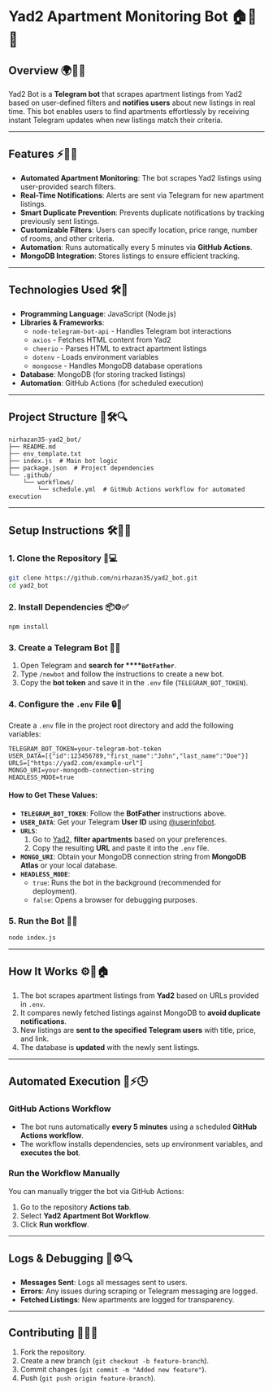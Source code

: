 # Yad2 Apartment Monitoring Bot 🏠📢🤖

## Overview 🌍💬🔎

Yad2 Bot is a **Telegram bot** that scrapes apartment listings from Yad2 based on user-defined filters and **notifies users** about new listings in real time. This bot enables users to find apartments effortlessly by receiving instant Telegram updates when new listings match their criteria.

---

## Features ⚡🏡📲

- **Automated Apartment Monitoring**: The bot scrapes Yad2 listings using user-provided search filters.
- **Real-Time Notifications**: Alerts are sent via Telegram for new apartment listings.
- **Smart Duplicate Prevention**: Prevents duplicate notifications by tracking previously sent listings.
- **Customizable Filters**: Users can specify location, price range, number of rooms, and other criteria.
- **Automation**: Runs automatically every 5 minutes via **GitHub Actions**.
- **MongoDB Integration**: Stores listings to ensure efficient tracking.

---

## Technologies Used 🛠️📌

- **Programming Language**: JavaScript (Node.js)
- **Libraries & Frameworks**:
  - `node-telegram-bot-api` - Handles Telegram bot interactions
  - `axios` - Fetches HTML content from Yad2
  - `cheerio` - Parses HTML to extract apartment listings
  - `dotenv` - Loads environment variables
  - `mongoose` - Handles MongoDB database operations
- **Database**: MongoDB (for storing tracked listings)
- **Automation**: GitHub Actions (for scheduled execution)

---

## Project Structure 📂🛠️🔍

```
nirhazan35-yad2_bot/
├── README.md
├── env_template.txt
├── index.js  # Main bot logic
├── package.json  # Project dependencies
└── .github/
    └── workflows/
        └── schedule.yml  # GitHub Actions workflow for automated execution
```

---

## Setup Instructions 🛠️📌💡

### 1. Clone the Repository 🔽💻

```sh
git clone https://github.com/nirhazan35/yad2_bot.git
cd yad2_bot
```

### 2. Install Dependencies 📦⚙️✅

```sh
npm install
```

### 3. Create a Telegram Bot 🤖🔑

1. Open Telegram and **search for ****`BotFather`**.
2. Type `/newbot` and follow the instructions to create a new bot.
3. Copy the **bot token** and save it in the `.env` file (`TELEGRAM_BOT_TOKEN`).

### 4. Configure the `.env` File 🔒📝

Create a `.env` file in the project root directory and add the following variables:

```env
TELEGRAM_BOT_TOKEN=your-telegram-bot-token
USER_DATA=[{"id":123456789,"first_name":"John","last_name":"Doe"}]
URLS=["https://yad2.com/example-url"]
MONGO_URI=your-mongodb-connection-string
HEADLESS_MODE=true
```

#### **How to Get These Values:**

- **`TELEGRAM_BOT_TOKEN`**: Follow the **BotFather** instructions above.
- **`USER_DATA`**: Get your Telegram **User ID** using [@userinfobot](https://t.me/userinfobot).
- **`URLS`**:
  1. Go to [Yad2](https://www.yad2.co.il/), **filter apartments** based on your preferences.
  2. Copy the resulting **URL** and paste it into the `.env` file.
- **`MONGO_URI`**: Obtain your MongoDB connection string from **MongoDB Atlas** or your local database.
- **`HEADLESS_MODE`**:
  - `true`: Runs the bot in the background (recommended for deployment).
  - `false`: Opens a browser for debugging purposes.

### 5. Run the Bot 🚀📢

```sh
node index.js
```

---

## How It Works ⚙️📡🏠

1. The bot scrapes apartment listings from **Yad2** based on URLs provided in `.env`.
2. It compares newly fetched listings against MongoDB to **avoid duplicate notifications**.
3. New listings are **sent to the specified Telegram users** with title, price, and link.
4. The database is **updated** with the newly sent listings.

---

## Automated Execution 🤖⚡🕒

### **GitHub Actions Workflow**

- The bot runs automatically **every 5 minutes** using a scheduled **GitHub Actions workflow**.
- The workflow installs dependencies, sets up environment variables, and **executes the bot**.

### **Run the Workflow Manually**

You can manually trigger the bot via GitHub Actions:

1. Go to the repository **Actions tab**.
2. Select **Yad2 Apartment Bot Workflow**.
3. Click **Run workflow**.

---

## Logs & Debugging 📝⚙️🔍

- **Messages Sent**: Logs all messages sent to users.
- **Errors**: Any issues during scraping or Telegram messaging are logged.
- **Fetched Listings**: New apartments are logged for transparency.

---

## Contributing 🤝💡🚀

1. Fork the repository.
2. Create a new branch (`git checkout -b feature-branch`).
3. Commit changes (`git commit -m "Added new feature"`).
4. Push (`git push origin feature-branch`).

